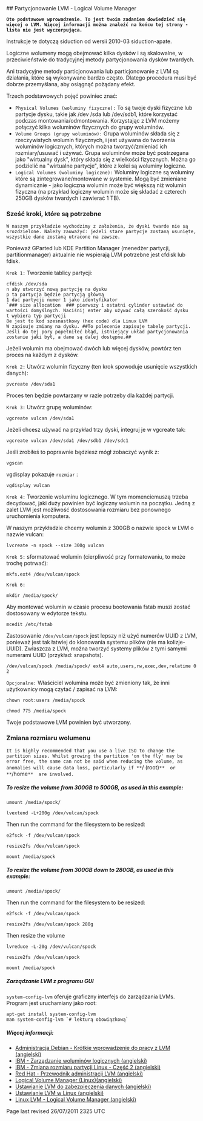 <div id="main-page"></div>
<div class="divider" id="part-lvm"></div>
## Partycjonowanie LVM - Logical Volume Manager

**`Oto podstawowe wprowadzenie. To jest twoim zadaniem dowiedzieć się więcej o LVM. Więcej informacji można znaleźć na końcu tej strony - lista nie jest wyczerpująca.`** 

Instrukcje te dotyczą siduction od wersii 2010-03 siduction-apate.

Logiczne wolumeny mogą obejmować kilka dysków i są skalowalne, w przeciwieństwie do tradycyjnej metody partycjonowania dysków twardych. 

Ani tradycyjne metody particjonowania lub particjonowanie z LVM są działania, które są wykonywane bardzo często. Dlatego procedura musi być dobrze przemyślana, aby osiągnąć pożądany efekt. 

Trzech podstawowych pojęć powiniec znać: 

+ `Physical Volumes (woluminy fizyczne):`  To są twoje dyski fizyczne lub partycje dysku, takie jak /dev /sda lub /dev/sdb1, które korzystać podczas montowania/odmontowania. Korzystając z LVM możemy połączyć kilka woluminów fizycznych do grupy woluminów.   
+ `Volume Groups (grupy woluminów):`  Grupa woluminów składa się z rzeczywistych wolumin fizycznych, i jest używana do tworzenia woluminów logicznych, których można tworzyć/zmieniać ich rozmiary/usuwać i używać. Grupa woluminów może być postrzegana jako "wirtualny dysk", który składa się z wielkości fizycznych. Można go podzielić na "wirtualne partycje", które z kolei są woluminy logiczne.   
+ `Logical Volumes (woluminy logiczne):`  Woluminy logiczne są woluminy które są zintegrowane/montowane w systemie. Mogą być zmieniane dynamicznie - jako logiczna wolumin może być większą niż wolumin fizyczna (na przykład logiczny wolumin może się składać z czterech 250GB dysków twardych i zawierać 1 TB).  

### Sześć kroki, które są potrzebne 

`W naszym przykładzie wychodzimy z założenia, że dyski twarde nie są srozdzielone. Należy zauważyć: jeżeli stare partycje zostaną usunięte, wszystkie dane zostaną utracone na zawsze.` 

Ponieważ GParted lub KDE Partition Manager (menedżer partycji, partitionmanager) aktualnie nie wspierają LVM potrzebne jest cfdisk lub fdisk. 

`Krok 1:`  Tworzenie tablicy partycji:

~~~  
cfdisk /dev/sda  
n aby utworzyć nową partycję na dysku  
p ta partycja będzie partycją główną  
1 dać partycji numer 1 jako identyfikator  
`### size allocation  ### pierwszy i ostatni cylinder ustawiać do wartości domyślnych. Naciśnij enter aby używać całą szerokość dysku  
t wybiera typ partycji  
8e jest to kod szesnastkowy (hex code) dla Linux LVM  
W zapisuje zmiany na dysku. ##To polecenie zapisuje tabelę partycji. Jeśli do tej pory popełniłeć błąd, istniejący układ partycjonowania zostanie jaki był, a dane są dalej dostępne.##  
~~~

Jeżeli wolumin ma obejmować dwóch lub więcej dysków, powtórz ten proces na każdym z dysków.

`Krok 2:`  Utwórz wolumin fizyczny (ten krok spowoduje usunięcie wszystkich danych): 

~~~  
pvcreate /dev/sda1  
~~~

Proces ten będzie powtarzany w razie potrzeby dla każdej partycji. 

`Krok 3:`  Utwórz grupę woluminów: 

~~~  
vgcreate vulcan /dev/sda1  
~~~

Jeżeli chcesz używać na przykład trzy dyski, integruj je w vgcreate tak:

~~~  
vgcreate vulcan /dev/sda1 /dev/sdb1 /dev/sdc1  
~~~

Jeśli zrobiłeś to poprawnie będziesz mógł zobaczyć wynik z: 

~~~  
vgscan  
~~~

vgdisplay pokazuje `rozmiar` :

~~~  
vgdisplay vulcan  
~~~

`Krok 4:`  Tworzenie woluminu logicznego. W tym momenciemuszą trzeba decydować, jaki duży powinien być logiczny wolumin na początku. Jedną z zalet LVM jest możliwość dostosowania rozmiaru bez ponownego uruchomienia komputera. 

W naszym przykładzie chcemy wolumin z 300GB o nazwie spock w LVM o nazwie vulcan: 

~~~  
lvcreate -n spock --size 300g vulcan  
~~~

`Krok 5:`  sformatować wolumin (cierpliwość przy formatowaniu, to może trochę potrwać): 

~~~  
mkfs.ext4 /dev/vulcan/spock  
~~~

`Krok 6:` 

~~~  
mkdir /media/spock/  
~~~

Aby montować wolumin w czasie procesu bootowania fstab muszi zostać dostosowany w edytorze tekstu. 

~~~  
mcedit /etc/fstab  
~~~

Zastosowanie `/dev/vulcan/spock`  jest lepszy niż użyć numerów UUID z LVM, ponieważ jest tak łatwiej do klonowania systemu plików (nie ma kolizje-UUID). Zwłaszcza z LVM, można tworzyć systemy plików z tymi samymi numerami UUID (przykład: snapshots).

~~~  
/dev/vulcan/spock /media/spock/ ext4 auto,users,rw,exec,dev,relatime 0 2  
~~~

`Opcjonalne:`  Właściciel wolumina może być zmieniony tak, że inni użytkownicy mogą czytać / zapisać na LVM: 

~~~  
chown root:users /media/spock  
~~~

~~~  
chmod 775 /media/spock  
~~~

Twoje podstawowe LVM powinien być utworzony. 

### Zmiana rozmiaru wolumenu 

`It is highly recommended that you use a live ISO to change the partition sizes. Whilst growing the partition 'on the fly' may be error free, the same can not be said when reducing the volume, as anomalies will cause data loss, particularly if **`/ (root)`**  or **`/home`**  are involved.` 

##### To resize the volume from 300GB to 500GB, as used in this example:

~~~  
umount /media/spock/  
~~~

~~~  
lvextend -L+200g /dev/vulcan/spock  
~~~

Then run the command for the filesystem to be resized:

~~~  
e2fsck -f /dev/vulcan/spock  
~~~

~~~  
resize2fs /dev/vulcan/spock  
~~~

~~~  
mount /media/spock  
~~~

##### To resize the volume from 300GB down to 280GB, as used in this example:

~~~  
umount /media/spock/  
~~~

Then run the command for the filesystem to be resized:

~~~  
e2fsck -f /dev/vulcan/spock  
~~~

~~~  
resize2fs /dev/vulcan/spock 280g  
~~~

Then resize the volume

~~~  
lvreduce -L-20g /dev/vulcan/spock  
~~~

~~~  
resize2fs /dev/vulcan/spock  
~~~

~~~  
mount /media/spock  
~~~

##### Zarządzanie LVM z programu GUI

`system-config-lvm`  oferuje graficzny interfejs do zarządzania LVMs. Program jest uruchamiany jako root:

~~~  
apt-get install system-config-lvm  
man system-config-lvm `# lekturą obowiązkową`   
~~~

##### Więcej informacji:

+  [Administracja Debian - Krótkie wprowadzenie do pracy z LVM (angielski)](http://www.debian-administration.org/articles/410)   
+  [IBM - Zarządzanie woluminów logicznych (angielski)](http://www.ibm.com/developerworks/linux/library/l-lvm2/)   
+  [IBM - Zmiana rozmiaru partycji Linux - Część 2 (angielski)](http://www.ibm.com/developerworks/linux/library/l-resizing-partitions-2/index.html)   
+   [Red Hat - Przewodnik administracji LVM (angielski)](http://docs.google.com/viewer?a=v&amp;q=cache:1RMpacheCBcJ:www.redhat.com/docs/en-US/Red_Hat_Enterprise_Linux/5.4/pdf/Logical_Volume_Manager_Administration.pdf+%22Logical+Volume+Manager+Administration+%22&amp;hl=en&amp;pid=bl&amp;srcid=ADGEEShRiptIjzsnPNsCs4RgyUFNWkYcrDc3SkBSD6cTq39D6wye5JM3tP_ehcn37I5VWs84I_HI45rvG-n6YG4R2fE8hqDByq-KPhNEkha4zwphrR7QIUVnUz6omwY85e-ZEXX723Js&amp;sig=AHIEtbSJyxEst6Wue7_1_TeDYwB480azEw)   
+   [Logical Volume Manager (Linux)(angielski)](http://en.wikipedia.org/wiki/Logical_Volume_Manager_%28Linux%29)   
+   [Ustawianie LVM do zabezpieczenia danych (angielski)](http://thelinuxexperiment.com/guinea-pigs/jon-f/setting-up-an-lvm-for-storage/)   
+   [Ustawianie LVM w Linux (angielski)](http://linuxhelp.blogspot.com/2005/04/creating-lvm-in-linux.html)   
+   [Linux LVM - Logical Volume Manager (angielski)](http://www.linuxconfig.org/Linux_lvm_-_Logical_Volume_Manager)   

<div id="rev">Page last revised 26/07/2011 2325 UTC</div>
